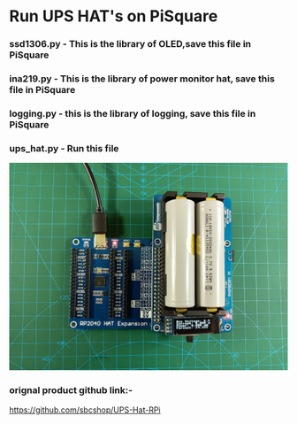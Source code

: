 # Run UPS HAT's on PiSquare

### ssd1306.py - This is the library of OLED,save this file in PiSquare
### ina219.py - This is the library of power monitor hat, save this file in PiSquare
### logging.py -  this is the library of logging, save this file in PiSquare
### ups_hat.py -  Run this file

<img src = "https://github.com/sbcshop/RP2040-HAT-Expansion/blob/main/images/img12.jpg"/>

### orignal product github link:-
https://github.com/sbcshop/UPS-Hat-RPi


